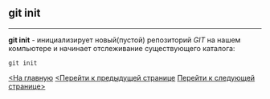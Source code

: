 ## git init

---

**git init** - инициализирует новый(пустой) репозиторий *GIT* на нашем компьютере и начинает отслеживание существующего каталога:

```bash=
git init
```

[<На главную](./readme.md)
[<Перейти к предыдущей странице](./config.md)
[Перейти к следующей странице>](./commit.md)